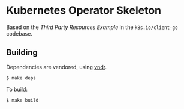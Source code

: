 # Kubernetes Operator Skeleton

Based on the _Third Party Resources Example_ in the `k8s.io/client-go`
codebase.

## Building

Dependencies are vendored, using [vndr](https://github.com/LK4D4/vndr).

```
$ make deps
```

To build:

```
$ make build
```
